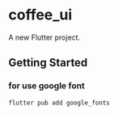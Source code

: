 # coffee_ui

A new Flutter project.

## Getting Started

### for use google font
```shell
flutter pub add google_fonts
```